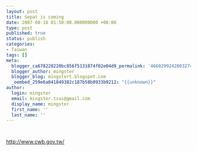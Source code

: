 ```yaml
---
layout: post
title: Sepat is coming
date: 2007-08-18 01:50:00.000000000 +08:00
type: post
published: true
status: publish
categories:
- Taiwan
tags: []
meta:
  blogger_ca678228220bc856f5131874f02e04d9_permalink: '4660299242803274101'
  blogger_author: mingster
  blogger_blog: mingstert.blogspot.com
  _oembed_259e6a041849382c187b58b0933b9212: "{{unknown}}"
author:
  login: mingster
  email: mingster.tsai@gmail.com
  display_name: mingster
  first_name: ''
  last_name: ''
---
```

<p><a href="http://mingster.files.wordpress.com/2007/08/abcd00092.jpg"><img alt="" src="{{ site.JB.IMAGE_PATH }}/abcd00092.jpg?w=300" border="0" /></a>
<div><a href="http://mingster.files.wordpress.com/2007/08/s1p-2007-08-18-012.jpg"><img alt="" src="{{ site.JB.IMAGE_PATH }}/s1p-2007-08-18-012.jpg?w=279" border="0" /></a> </div>
<p>
<div>
<div><a href="http://www.cwb.gov.tw/">http://www.cwb.gov.tw/</a></div>
</div>
